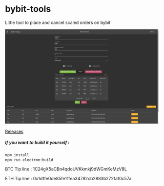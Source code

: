 # bybit-tools

Little tool to place and cancel scaled orders on bybit


![Preview](./screenshots/main_screen.png)



[Releases](https://github.com/TranceGeniK/bybit-tools/releases)


##### If you want to build it yourself :
```
npm install
npm run electron:build
```


BTC Tip line : 1C24gX5aCBn4qdoUVKkmkj9dWGmKeMzV8L

ETH Tip line : 0x1d1fe0de85fe11fea34782cb2883b272fa10c57a

